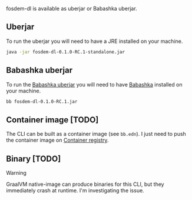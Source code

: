 fosdem-dl is available as uberjar or Babashka uberjar.

## Uberjar

To run the uberjar you will need to have a JRE installed on your machine.

```sh
java -jar fosdem-dl-0.1.0-RC.1-standalone.jar
```

## Babashka uberjar

To run the [Babashka uberjar](https://book.babashka.org/#_uberjar) you will need to have [Babashka](https://babashka.org/) installed on your machine.

```sh
bb fosdem-dl-0.1.0-RC.1.jar
```

## Container image [TODO]

The CLI can be built as a container image (see `bb.edn`). I just need to push the container image on [Container registry](https://docs.github.com/en/packages/working-with-a-github-packages-registry/working-with-the-container-registry).

## Binary [TODO]

> [!WARNING]
> GraalVM native-image can produce binaries for this CLI, but they immediately crash at runtime. I'm investigating the issue.
